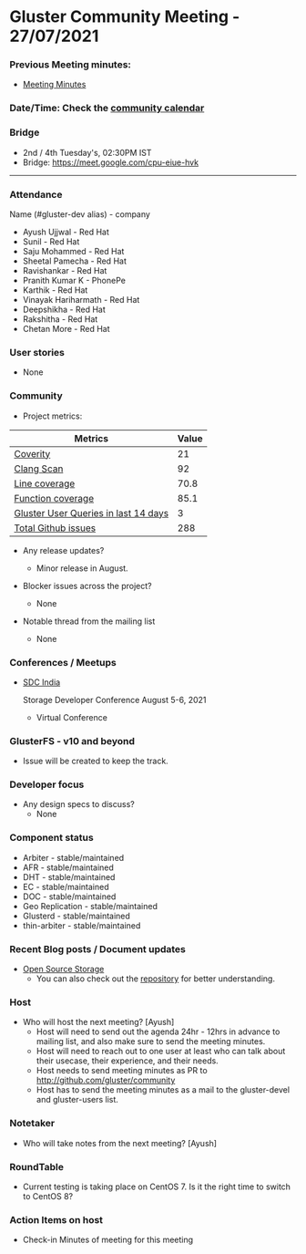 # Gluster Community Meeting -  27/07/2021


### Previous Meeting minutes:

- [Meeting Minutes](https://github.com/gluster/community/tree/master/meetings)

### Date/Time: Check the [community calendar](https://calendar.google.com/event?action=TEMPLATE&tmeid=MDQ0YmRydTllMXYzdWFoMmpsbjdqNXJlYmNfMjAyMDEwMjdUMDkwMDAwWiBzYWptb2hhbUByZWRoYXQuY29t&tmsrc=sajmoham%40redhat.com&scp=ALL)

### Bridge
  - 2nd / 4th Tuesday's, 02:30PM IST
  - Bridge: https://meet.google.com/cpu-eiue-hvk


-------

### Attendance
Name (#gluster-dev alias) - company
* Ayush Ujjwal - Red Hat
* Sunil - Red Hat
* Saju Mohammed - Red Hat
* Sheetal Pamecha - Red Hat
* Ravishankar - Red Hat
* Pranith Kumar K - PhonePe
* Karthik - Red Hat
* Vinayak Hariharmath - Red Hat
* Deepshikha - Red Hat
* Rakshitha - Red Hat
* Chetan More - Red Hat

### User stories
* None

### Community

* Project metrics:

|    Metrics                |   Value  |
| ------------------------- | -------- |
|[Coverity](https://scan.coverity.com/projects/gluster-glusterfs)  | 21  |
|[Clang Scan](https://build.gluster.org/job/clang-scan/lastBuild/) |   92  |
|[Line coverage](https://build.gluster.org/job/line-coverage/lastCompletedBuild/Line_20Coverage_20Report/)|     70.8 |
|[Function coverage](https://build.gluster.org/job/line-coverage/lastCompletedBuild/Line_20Coverage_20Report/)|     85.1 |
|[Gluster User Queries in last 14 days](https://lists.gluster.org/pipermail/gluster-users/2021-July/thread.html)        |     3     |
|[Total Github issues](https://github.com/gluster/glusterfs/issues)       |  288     |


* Any release updates?
    * Minor release in August.

* Blocker issues across the project?
    * None


* Notable thread from the mailing list
    * None


### Conferences / Meetups

* [SDC India](https://www.snia.org/events/sdcindia)

    Storage Developer Conference
    August 5-6, 2021

    - Virtual Conference



### GlusterFS - v10 and beyond
* Issue will be created to keep the track.

### Developer focus

* Any design specs to discuss?
    * None



### Component status
* Arbiter - stable/maintained
* AFR - stable/maintained
* DHT - stable/maintained
* EC - stable/maintained
* DOC - stable/maintained
* Geo Replication - stable/maintained
* Glusterd - stable/maintained
* thin-arbiter - stable/maintained



### Recent Blog posts / Document updates
* [Open Source Storage](http://opensource-storage.blogspot.com/2021/07/lets-not-forget-ceph-cli-user.html)
    * You can also check out the [repository](https://github.com/pcuzner/cmon) for better understanding.


### Host

* Who will host the next meeting? [Ayush]
  - Host will need to send out the agenda 24hr - 12hrs in advance to mailing list, and also make sure to send the meeting minutes.
  - Host will need to reach out to one user at least who can talk about their usecase, their experience, and their needs.
  - Host needs to send meeting minutes as PR to http://github.com/gluster/community
  - Host has to send the meeting minutes as a mail to the gluster-devel and gluster-users list.


### Notetaker

* Who will take notes from the next meeting? [Ayush]


### RoundTable
* Current testing is taking place on CentOS 7. Is it the right time to switch to CentOS 8?


### Action Items on host
* Check-in Minutes of meeting for this meeting

